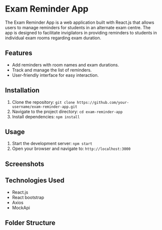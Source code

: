 # Exam Reminder App

The Exam Reminder App is a web application built with React.js that allows users to manage reminders for students in an alternate exam centre. The app is designed to facilitate invigilators in providing reminders to students in individual exam rooms regarding exam duration.


## Features

- Add reminders with room names and exam durations.
- Track and manage the list of reminders.
- User-friendly interface for easy interaction.

## Installation

1. Clone the repository: `git clone https://github.com/your-username/exam-reminder-app.git`
2. Navigate to the project directory: `cd exam-reminder-app`
3. Install dependencies: `npm install`

## Usage

1. Start the development server: `npm start`
2. Open your browser and navigate to: `http://localhost:3000`

## Screenshots

<!-- Add some screenshots of your application to showcase its interface -->

## Technologies Used

- React.js
- React bootstrap
- Axios
- MockApi

## Folder Structure
